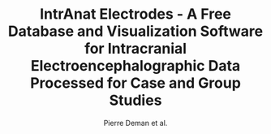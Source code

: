 ---
cat: gaia
subcat: architecture
bestof: false
author: Pierre Deman et al.
title: IntrAnat Electrodes - A Free Database and Visualization Software for Intracranial Electroencephalographic Data Processed for Case and Group Studies
journal: Frontiers in Neuroinformatics
year: 2018
type: article
url: https -//www.frontiersin.org/articles/10.3389/fninf.2018.00040
---